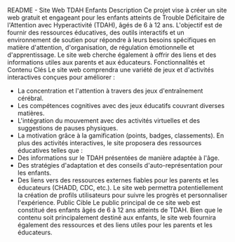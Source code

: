 README - Site Web TDAH Enfants
Description
Ce projet vise à créer un site web gratuit et engageant pour les enfants atteints de Trouble Déficitaire de l'Attention avec Hyperactivité (TDAH), âgés de 6 à 12 ans. L'objectif est de fournir des ressources éducatives, des outils interactifs et un environnement de soutien pour répondre à leurs besoins spécifiques en matière d'attention, d'organisation, de régulation émotionnelle et d'apprentissage. Le site web cherche également à offrir des liens et des informations utiles aux parents et aux éducateurs.
Fonctionnalités et Contenu Clés
Le site web comprendra une variété de jeux et d'activités interactives conçues pour améliorer :
 * La concentration et l'attention à travers des jeux d'entraînement cérébral.
 * Les compétences cognitives avec des jeux éducatifs couvrant diverses matières.
 * L'intégration du mouvement avec des activités virtuelles et des suggestions de pauses physiques.
 * La motivation grâce à la gamification (points, badges, classements).
En plus des activités interactives, le site proposera des ressources éducatives telles que :
 * Des informations sur le TDAH présentées de manière adaptée à l'âge.
 * Des stratégies d'adaptation et des conseils d'auto-représentation pour les enfants.
 * Des liens vers des ressources externes fiables pour les parents et les éducateurs (CHADD, CDC, etc.).
Le site web permettra potentiellement la création de profils utilisateurs pour suivre les progrès et personnaliser l'expérience.
Public Cible
Le public principal de ce site web est constitué des enfants âgés de 6 à 12 ans atteints de TDAH. Bien que le contenu soit principalement destiné aux enfants, le site web fournira également des ressources et des liens utiles pour les parents et les éducateurs.
